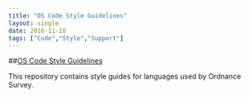 ```yaml
---
title: "OS Code Style Guidelines"
layout: single
date: 2016-11-18
tags: ["Code","Style","Support"]
---
```


##[OS Code Style Guidelines](https://github.com/OrdnanceSurvey/code-style-guide)

This repository contains style guides for languages used by Ordnance Survey.

